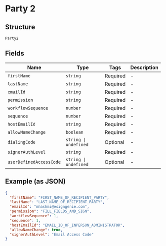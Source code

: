 
# Party 2

## Structure

`Party2`

## Fields

| Name | Type | Tags | Description |
|  --- | --- | --- | --- |
| `firstName` | `string` | Required | - |
| `lastName` | `string` | Required | - |
| `emailId` | `string` | Required | - |
| `permission` | `string` | Required | - |
| `workflowSequence` | `number` | Required | - |
| `sequence` | `number` | Required | - |
| `hostEmailId` | `string` | Required | - |
| `allowNameChange` | `boolean` | Required | - |
| `dialingCode` | `string \| undefined` | Optional | - |
| `signerAuthLevel` | `string` | Required | - |
| `userDefinedAccessCode` | `string \| undefined` | Optional | - |

## Example (as JSON)

```json
{
  "firstName": "FIRST_NAME_OF_RECIPIENT_PARTY",
  "lastName": "LAST_NAME_OF_RECIPIENT_PARTY",
  "emailId": "mhashmi@esigngenie.com",
  "permission": "FILL_FIELDS_AND_SIGN",
  "workflowSequence": 1,
  "sequence": 1,
  "hostEmailId": "EMAIL_ID_OF_INPERSON_ADMINISTRATOR",
  "allowNameChange": true,
  "signerAuthLevel": "Email Access Code"
}
```

